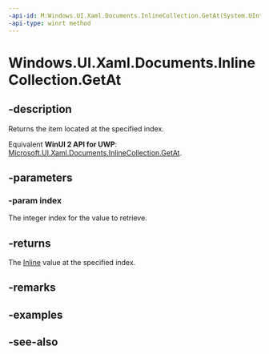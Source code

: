 ```yaml
---
-api-id: M:Windows.UI.Xaml.Documents.InlineCollection.GetAt(System.UInt32)
-api-type: winrt method
---
```


<!-- Method syntax
public Windows.UI.Xaml.Documents.Inline GetAt(System.UInt32 index)
-->

# Windows.UI.Xaml.Documents.InlineCollection.GetAt

## -description
Returns the item located at the specified index.

Equivalent **WinUI 2 API for UWP**: [Microsoft.UI.Xaml.Documents.InlineCollection.GetAt](/windows/winui/api/microsoft.ui.xaml.documents.inlinecollection.getat).

## -parameters
### -param index
The integer index for the value to retrieve.

## -returns
The [Inline](inline.md) value at the specified index.

## -remarks

## -examples

## -see-also
